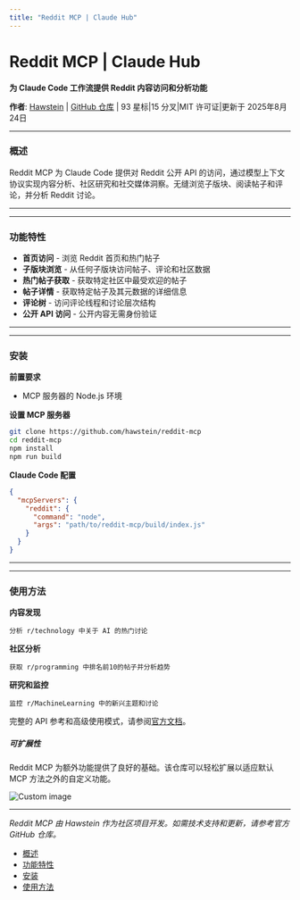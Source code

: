 ```yaml
---
title: "Reddit MCP | Claude Hub"
---
```


# Reddit MCP | Claude Hub

**为 Claude Code 工作流提供 Reddit 内容访问和分析功能**

**作者**: [Hawstein](https://github.com/hawstein)  |  [GitHub 仓库](https://github.com/hawstein/reddit-mcp)  |  93 星标|15 分叉|MIT 许可证|更新于 2025年8月24日

* * *

### 概述[​](#概述)

Reddit MCP 为 Claude Code 提供对 Reddit 公开 API 的访问，通过模型上下文协议实现内容分析、社区研究和社交媒体洞察。无缝浏览子版块、阅读帖子和评论，并分析 Reddit 讨论。

* * *

* * *

### 功能特性[​](#功能特性)

-   **首页访问** - 浏览 Reddit 首页和热门帖子
-   **子版块浏览** - 从任何子版块访问帖子、评论和社区数据
-   **热门帖子获取** - 获取特定社区中最受欢迎的帖子
-   **帖子详情** - 获取特定帖子及其元数据的详细信息
-   **评论树** - 访问评论线程和讨论层次结构
-   **公开 API 访问** - 公开内容无需身份验证

* * *

* * *

### 安装[​](#安装)

**前置要求**

-   MCP 服务器的 Node.js 环境

**设置 MCP 服务器**

```bash
git clone https://github.com/hawstein/reddit-mcp
cd reddit-mcp
npm install
npm run build
```

**Claude Code 配置**

```json
{
  "mcpServers": {
    "reddit": {
      "command": "node",
      "args": "path/to/reddit-mcp/build/index.js"
    }
  }
}
```

* * *

* * *

### 使用方法[​](#使用方法)

**内容发现**

```
分析 r/technology 中关于 AI 的热门讨论
```

**社区分析**

```
获取 r/programming 中排名前10的帖子并分析趋势
```

**研究和监控**

```
监控 r/MachineLearning 中的新兴主题和讨论
```

完整的 API 参考和高级使用模式，请参阅[官方文档](https://github.com/hawstein/reddit-mcp/blob/main/README.md)。

##### 可扩展性

Reddit MCP 为额外功能提供了良好的基础。该仓库可以轻松扩展以适应默认 MCP 方法之外的自定义功能。

<img src="/img/discovery/036_cl_orange.png" alt="Custom image" style="max-width: 165px; height: auto;" />

* * *

*Reddit MCP 由 Hawstein 作为社区项目开发。如需技术支持和更新，请参考官方 GitHub 仓库。*

-   [概述](#概述)
-   [功能特性](#功能特性)
-   [安装](#安装)
-   [使用方法](#使用方法)